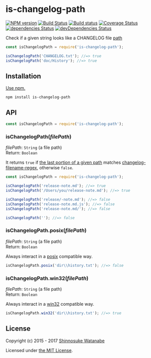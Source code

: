 # is-changelog-path

[![NPM version](https://img.shields.io/npm/v/is-changelog-path.svg)](https://www.npmjs.com/package/is-changelog-path)
[![Build Status](https://travis-ci.org/shinnn/is-changelog-path.svg?branch=master)](https://travis-ci.org/shinnn/is-changelog-path)
[![Build status](https://ci.appveyor.com/api/projects/status/0idgfgivh7rn7jnr/branch/master?svg=true)](https://ci.appveyor.com/project/ShinnosukeWatanabe/is-changelog-path/branch/master)
[![Coverage Status](https://img.shields.io/coveralls/shinnn/is-changelog-path.svg)](https://coveralls.io/r/shinnn/is-changelog-path)
[![dependencies Status](https://david-dm.org/shinnn/is-changelog-path/status.svg)](https://david-dm.org/shinnn/is-changelog-path)
[![devDependencies Status](https://david-dm.org/shinnn/is-changelog-path/dev-status.svg)](https://david-dm.org/shinnn/is-changelog-path?type=dev)

Check if a given string looks like a CHANGELOG file [path](http://www.linfo.org/path.html)

```javascript
const isChangelogPath = require('is-changelog-path');

isChangelogPath('CHANGELOG.txt'); //=> true
isChangelogPath('doc/History'); //=> true
```

## Installation

[Use npm.](https://docs.npmjs.com/cli/install)

```
npm install is-changelog-path
```

## API

```javascript
const isChangelogPath = require('is-changelog-path');
```

### isChangelogPath(*filePath*)

*filePath*: `String` (a file path)  
Return: `Boolean`

It returns `true` if [the last portion of a given path](https://nodejs.org/api/path.html#path_path_basename_p_ext) matches [changelog-filename-regex](https://github.com/shinnn/changelog-filename-regex), otherwise `false`. 

```javascript
const isChangelogPath = require('is-changelog-path');

isChangelogPath('release-note.md'); //=> true
isChangelogPath('/Users/you/release-note.md'); //=> true

isChangelogPath('release/-note.md'); //=> false
isChangelogPath('release-note.md.js'); //=> false
isChangelogPath('release-note.md/'); //=> false

isChangelogPath(''); //=> false
```

### isChangelogPath.posix(*filePath*)

*filePath*: `String` (a file path)  
Return: `Boolean`

Always interact in a [posix](https://www.opengroup.org/austin/papers/posix_faq.html) compatible way.

```javascript
isChangelogPath.posix('dir\\history.txt'); //=> false
```

### isChangelogPath.win32(*filePath*)

*filePath*: `String` (a file path)  
Return: `Boolean`

Always interact in a [win32](https://msdn.microsoft.com/library/cc433218) compatible way.

```javascript
isChangelogPath.win32('dir\\history.txt'); //=> true
```

## License

Copyright (c) 2015 - 2017 [Shinnosuke Watanabe](https://github.com/shinnn)

Licensed under [the MIT License](./LICENSE).
